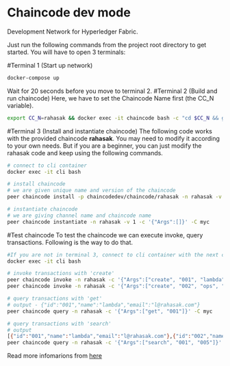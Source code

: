# Chaincode dev mode

Development Network for Hyperledger Fabric.

Just run the following commands from the project root directory to get started. You will have to open 3 terminals:

#Terminal 1 (Start up network)
```bash
docker-compose up
```

Wait for 20 seconds before you move to terminal 2.
#Terminal 2 (Build and run chaincode)
Here, we have to set the Chaincode Name first (the CC_N variable).

```bash
export CC_N=rahasak && docker exec -it chaincode bash -c "cd $CC_N && go build -o $CC_N && CORE_PEER_ADDRESS=peer:7052 CORE_CHAINCODE_ID_NAME=$CC_N:1 ./$CC_N"
```

#Terminal 3 (Install and instantiate chaincode)
The following code works with the provided chaincode **rahasak**. You may need to modify it according to your own needs. But if you are a beginner, you can just modify the rahasak code and keep using the following commands.

```bash
# connect to cli container
docker exec -it cli bash

# install chaincode
# we are given unique name and version of the chaincode
peer chaincode install -p chaincodedev/chaincode/rahasak -n rahasak -v 1

# instantiate chaincode
# we are giving channel name and chaincode name
peer chaincode instantiate -n rahasak -v 1 -c '{"Args":[]}' -C myc
```

#Test chaincode
To test the chaincode we can execute invoke, query transactions. Following is the way to do that.

```bash
#If you are not in terminal 3, connect to cli container with the next command. But if you are already there, you should skip it.
docker exec -it cli bash

# invoke transactions with 'create'  
peer chaincode invoke -n rahasak -c '{"Args":["create", "001", "lambda", "l@rahasak.com"]}' -C myc
peer chaincode invoke -n rahasak -c '{"Args":["create", "002", "ops", "o@rahasak.com"]}' -C myc

# query transactions with 'get'
# output - {"id":"001","name":"lambda","email":"l@rahasak.com"}
peer chaincode query -n rahasak -c '{"Args":["get", "001"]}' -C myc

# query transactions with 'search'
# output
[{"id":"001","name":"lambda","email":"l@rahasak.com"},{"id":"002","name":"ops","email":"o@rahasak.com"}]
peer chaincode query -n rahasak -c '{"Args":["search", "001", "005"]}' -C myc
```


Read more infomarions from [here](https://medium.com/@itseranga/test-hyperledger-fabric-chaincode-in-dev-environment-8794096b5df2)
